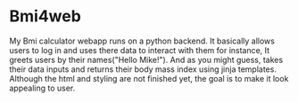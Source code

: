 # Bmi4web
My Bmi calculator webapp runs on a python backend. It basically allows users to log in and uses there data to interact with them for instance, It greets users by their names("Hello Mike!"). And as you might guess, takes their data inputs and returns their body mass index using jinja templates. Although the html and styling are not finished yet, the goal is to make it look appealing to user.
